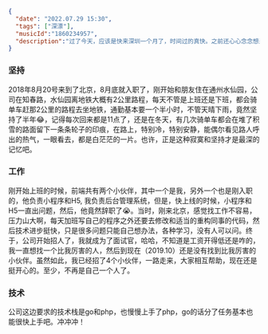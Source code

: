 ```json
{
  "date": "2022.07.29 15:30",
  "tags": ["深漂"],
  "musicId":"1860234957",
  "description":"过了今天，应该是快来深圳一个月了，时间过的真快。之前还心心念念想来深圳，来了反而觉得也就那样了，可能是工作了，与之前的想法不同。但是也算是找到一份适合自己的工作，还挺好的。继续坚持✊"
}
```



### 坚持

2018年8月20号来到了北京，8月底就入职了，刚开始和朋友住在通州水仙园，公司在知春路，水仙园离地铁大概有2公里路程，每天不管是上班还是下班，都会骑单车赶那2公里的路程去坐地铁，通勤基本要一个半小时，不管天晴下雨，竟然坚持了半年😂，记得每次回来都是11点了，还是在冬天，有几次骑单车都会在堆了积雪的路面留下一条条轮子的印痕，在路上，特别冷，特别安静，能偶尔看见路人呼出的热气，一眼看去，都是白茫茫的一片。也许，正是这种寂寞和坚持才是最深的记忆吧。



### 工作

刚开始上班的时候，前端共有两个小伙伴，其中一个是我，另外一个也是刚入职的，他负责小程序和H5, 我负责后台管理系统，但是，快上线的时候，小程序和H5一直出问题，然后，他竟然辞职了😭。当时，刚来北京，感觉找工作不容易，压力山大啊，每天加班写自己的程序之外还要去修改和适当的重构同事的代码，然后技术进步挺快，只是很多问题只能自己想办法，各种学习，没有人可以问。终于，公司开始招人了，我就成为了面试官，哈哈，不知道是工资开得低还是咋的，我一直想找一个比我厉害的人，然后到现在（2019.10）还是没有找到比我厉害的小伙伴。虽然如此，我已经招了4个小伙伴，一路走来，大家相互帮助，现在还是挺开心的。至少，不再是自己一个人了。



### 技术

公司这边要求的技术栈是go和php，也慢慢上手了php，go的话分了任务基本也能很快上手吧。冲冲冲！



